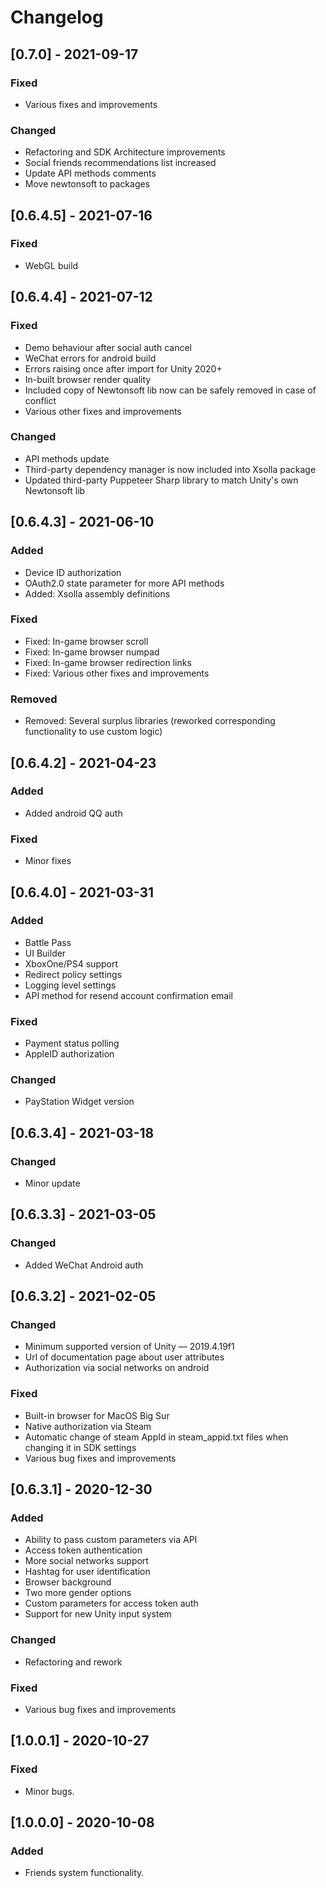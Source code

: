 # Changelog
## [0.7.0] - 2021-09-17
### Fixed
- Various fixes and improvements
### Changed
- Refactoring and SDK Architecture improvements
- Social friends recommendations list increased
- Update API methods comments
- Move newtonsoft to packages

## [0.6.4.5] - 2021-07-16
### Fixed
- WebGL build

## [0.6.4.4] - 2021-07-12
### Fixed
- Demo behaviour after social auth cancel
- WeChat errors for android build
- Errors raising once after import for Unity 2020+
- In-built browser render quality
- Included copy of Newtonsoft lib now can be safely removed in case of conflict
- Various other fixes and improvements
### Changed
- API methods update
- Third-party dependency manager is now included into Xsolla package
- Updated third-party Puppeteer Sharp library to match Unity's own Newtonsoft lib

## [0.6.4.3] - 2021-06-10
### Added
- Device ID authorization
- OAuth2.0 state parameter for more API methods
- Added: Xsolla assembly definitions
### Fixed
- Fixed: In-game browser scroll
- Fixed: In-game browser numpad
- Fixed: In-game browser redirection links
- Fixed: Various other fixes and improvements
### Removed
- Removed: Several surplus libraries (reworked corresponding functionality to use custom logic)

## [0.6.4.2] - 2021-04-23
### Added
- Added android QQ auth
### Fixed
- Minor fixes

## [0.6.4.0] - 2021-03-31
### Added
- Battle Pass
- UI Builder
- XboxOne/PS4 support
- Redirect policy settings
- Logging level settings
- API method for resend account confirmation email
### Fixed
 - Payment status polling
 - AppleID authorization
### Changed
- PayStation Widget version

## [0.6.3.4] - 2021-03-18
### Changed
- Minor update

## [0.6.3.3] - 2021-03-05
### Changed
- Added WeChat Android auth

## [0.6.3.2] - 2021-02-05
### Changed
- Minimum supported version of Unity — 2019.4.19f1
- Url of documentation page about user attributes
- Authorization via social networks on android

### Fixed
- Built-in browser for MacOS Big Sur
- Native authorization via Steam
- Automatic change of steam AppId in steam_appid.txt files when changing it in SDK settings
- Various bug fixes and improvements

## [0.6.3.1] - 2020-12-30
### Added
- Ability to pass custom parameters via API
- Access token authentication
- More social networks support
- Hashtag for user identification
- Browser background
- Two more gender options
- Custom parameters for access token auth
- Support for new Unity input system

### Changed
- Refactoring and rework

### Fixed
- Various bug fixes and improvements

## [1.0.0.1] - 2020-10-27 

### Fixed
- Minor bugs.

## [1.0.0.0] - 2020-10-08 

### Added 
- Friends system functionality.